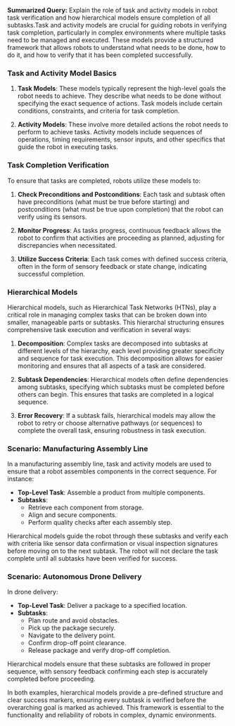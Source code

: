 **Summarized Query:**
Explain the role of task and activity models in robot task verification and how hierarchical models ensure completion of all subtasks.Task and activity models are crucial for guiding robots in verifying task completion, particularly in complex environments where multiple tasks need to be managed and executed. These models provide a structured framework that allows robots to understand what needs to be done, how to do it, and how to verify that it has been completed successfully.

### Task and Activity Model Basics

1. **Task Models**: These models typically represent the high-level goals the robot needs to achieve. They describe what needs to be done without specifying the exact sequence of actions. Task models include certain conditions, constraints, and criteria for task completion.

2. **Activity Models**: These involve more detailed actions the robot needs to perform to achieve tasks. Activity models include sequences of operations, timing requirements, sensor inputs, and other specifics that guide the robot in executing tasks.

### Task Completion Verification

To ensure that tasks are completed, robots utilize these models to:

1. **Check Preconditions and Postconditions**: Each task and subtask often have preconditions (what must be true before starting) and postconditions (what must be true upon completion) that the robot can verify using its sensors.

2. **Monitor Progress**: As tasks progress, continuous feedback allows the robot to confirm that activities are proceeding as planned, adjusting for discrepancies when necessitated.

3. **Utilize Success Criteria**: Each task comes with defined success criteria, often in the form of sensory feedback or state change, indicating successful completion.

### Hierarchical Models

Hierarchical models, such as Hierarchical Task Networks (HTNs), play a critical role in managing complex tasks that can be broken down into smaller, manageable parts or subtasks. This hierarchal structuring ensures comprehensive task execution and verification in several ways:

1. **Decomposition**: Complex tasks are decomposed into subtasks at different levels of the hierarchy, each level providing greater specificity and sequence for task execution. This decomposition allows for easier monitoring and ensures that all aspects of a task are considered.

2. **Subtask Dependencies**: Hierarchical models often define dependencies among subtasks, specifying which subtasks must be completed before others can begin. This ensures that tasks are completed in a logical sequence.

3. **Error Recovery**: If a subtask fails, hierarchical models may allow the robot to retry or choose alternative pathways (or sequences) to complete the overall task, ensuring robustness in task execution.

### Scenario: Manufacturing Assembly Line

In a manufacturing assembly line, task and activity models are used to ensure that a robot assembles components in the correct sequence. For instance:

- **Top-Level Task**: Assemble a product from multiple components.
- **Subtasks**: 
  - Retrieve each component from storage.
  - Align and secure components.
  - Perform quality checks after each assembly step.

Hierarchical models guide the robot through these subtasks and verify each with criteria like sensor data confirmation or visual inspection signatures before moving on to the next subtask. The robot will not declare the task complete until all subtasks have been verified for success.

### Scenario: Autonomous Drone Delivery

In drone delivery:

- **Top-Level Task**: Deliver a package to a specified location.
- **Subtasks**:
  - Plan route and avoid obstacles.
  - Pick up the package securely.
  - Navigate to the delivery point.
  - Confirm drop-off point clearance.
  - Release package and verify drop-off completion.

Hierarchical models ensure that these subtasks are followed in proper sequence, with sensory feedback confirming each step is accurately completed before proceeding.

In both examples, hierarchical models provide a pre-defined structure and clear success markers, ensuring every subtask is verified before the overarching goal is marked as achieved. This framework is essential to the functionality and reliability of robots in complex, dynamic environments.
